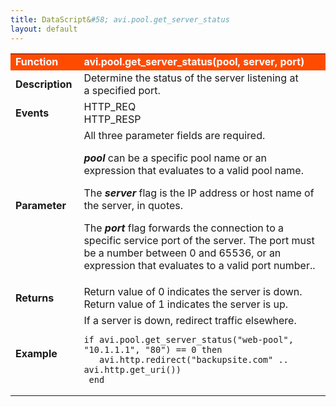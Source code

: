 ```yaml
---
title: DataScript&#58; avi.pool.get_server_status
layout: default
---
```

<table class="table table-hover"> 
 <tbody> 
  <tr bgcolor="ff4b00"> 
   <td width="100"> <font size="3" color="white"><strong>Function</strong></font> </td> 
   <td width="600"><font color="white"><b>avi.pool.get_server_status(pool, server, port)</b></font></td> 
  </tr> 
  <tr> 
   <td width="100"> <font size="3"><strong>Description</strong></font> </td> 
   <td width="600">Determine&nbsp;the status of the server listening at a&nbsp;specified port.</td> 
  </tr> 
  <tr> 
   <td width="100"> <font size="3"><strong>Events</strong></font> </td> 
   <td width="600">HTTP_REQ<br> HTTP_RESP</td> 
  </tr> 
  <tr> 
   <td width="100"> <font size="3"><strong>Parameter</strong></font> </td> 
   <td width="600">All three parameter fields are required.<p></p> <p><strong><em>pool</em>&nbsp;</strong>can be a specific pool name or an expression that evaluates to a valid pool name.</p> <p>The <strong><em>server</em>&nbsp;</strong>flag is the IP address or host name of the server, in quotes.</p> <p>The <strong><em>port</em>&nbsp;</strong>flag forwards the connection to a specific service port of the server. The port must be a number between 0 and 65536, or an expression that evaluates to a valid port number..</p></td> 
  </tr> 
  <tr> 
   <td width="100"> <font size="3"><strong>Returns</strong></font> </td> 
   <td width="600">Return value of 0 indicates the server is down. Return value of 1 indicates the server is up.</td> 
  </tr> 
  <tr> 
   <td width="100"> <font size="3"><strong>Example</strong></font> </td> 
   <td width="600">If a server is down, redirect traffic elsewhere.<br> 
    <!-- Crayon Syntax Highlighter v2.7.1 --> <pre><code class="language-lua">if avi.pool.get_server_status("web-pool", "10.1.1.1", "80") == 0 then
   avi.http.redirect("backupsite.com" .. avi.http.get_uri())
 end</code></pre> 
    <!-- [Format Time: 0.0023 seconds] --> </td> 
  </tr> 
 </tbody> 
</table>